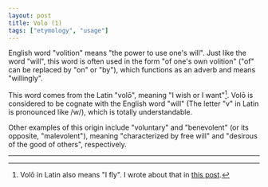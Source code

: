 ```yaml
---
layout: post
title: Volo (1)
tags: ["etymology", "usage"]
---
```


English word "volition" means "the power to use one's will".
Just like the word "will", this word is often used in the form "of one's own volition" ("of" can be replaced by "on" or "by"), which functions as an adverb and means "willingly".

This word comes from the Latin "volō", meaning "I wish or I want"[^latin-volo-meaning].
Volō is considered to be cognate with the English word "will" (The letter "v" in Latin is pronounced like /w/), which is totally understandable.

Other examples of this origin include "voluntary" and "benevolent" (or its opposite, "malevolent"), meaning "characterized by free will" and "desirous of the good of others", respectively.

---

[^latin-volo-meaning]: Volō in Latin also means "I fly". I wrote about that in [this post](https://koki-yamaguchi.github.io/2021/12/01/volo-2.html).
